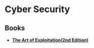 # Cyber Security

## Books

* **[The Art of Exploitation(2nd Edition)](https://github.com/UlugbekMuslitdinov/awesome-sources/tree/main/Cyber%20Security)**